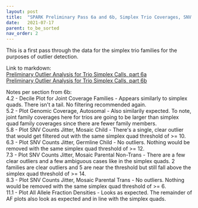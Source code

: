 ```yaml
---
layout: post
title:  "SPARK Preliminary Pass 6a and 6b, Simplex Trio Coverages, SNV Counts, and AFs"
date:   2021-07-17
parent: to_be_sorted
nav_order: 2
---
```


This is a first pass through the data for the simplex trio families for the purposes of outlier detection.

Link to markdown:
<br>[Preliminary Outlier Analysis for Trio Simplex Calls, part 6a](https://www.dropbox.com/s/n73w7pyxewrzl2l/prelim_burden_triosimplex_06a.html?dl=0)
<br>[Preliminary Outlier Analysis for Trio Simplex Calls, part 6b](https://www.dropbox.com/s/jls73uleobac7o5/prelim_burden_triosimplex_06b.html?dl=0)

Notes per section from 6b:
<br>4.2 - Decile Plot for Joint Coverage Families - Appears similarly to simplex quads. There isn't a tail. No filtering recommended again.
<br>5.2 - Plot Genomic Coverage, Autosomal - Also similarily expected. To note, joint family coverages here for trios are going to be larger than simplex quad family coverages since there are fewer family members.
<br>5.8 - Plot SNV Counts Jitter, Mosaic Child - There's a single, clear outlier that would get filtered out with the same simplex quad threshold of >= 10.
<br>6.3 - Plot SNV Counts Jitter, Germline Child - No outliers. Nothing would be removed with the same simplex quad threshold of >= 12.
<br>7.3 - Plot SNV Counts Jitter, Mosaic Parental Non-Trans - There are a few clear outliers and a few ambiguous cases like in the simplex quads. 2 families are clear outliers and 5 are near the threshold but still fall above the simplex quad threshold of >= 14.
<br>8.3 - Plot SNV Counts Jitter, Mosaic Parental Trans - No outliers. Nothing would be removed with the same simplex quad threshold of >= 6.
<br>11.1 - Plot All Allele Fraction Densities - Looks as expected. The remainder of AF plots also look as expected and in line with the simplex quads.